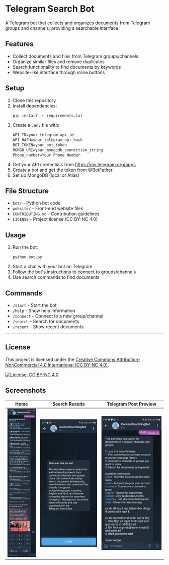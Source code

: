 # Telegram Search Bot

A Telegram bot that collects and organizes documents from Telegram groups and channels, providing a searchable interface.

## Features

- Collect documents and files from Telegram groups/channels
- Organize similar files and remove duplicates
- Search functionality to find documents by keywords
- Website-like interface through inline buttons

## Setup

1. Clone this repository
2. Install dependencies:
   ```
   pip install -r requirements.txt
   ```
3. Create a `.env` file with:
   ```
   API_ID=your_telegram_api_id
   API_HASH=your_telegram_api_hash
   BOT_TOKEN=your_bot_token
   MONGO_URI=your_mongodb_connection_string
   Phone_number=Your Phone Number
   ```
4. Get your API credentials from https://my.telegram.org/apps
5. Create a bot and get the token from @BotFather
6. Set up MongoDB (local or Atlas)

## File Structure

- `bot/` - Python bot code
- `website/` - Front-end website files
- `CONTRIBUTING.md` - Contribution guidelines
- `LICENSE` - Project license (CC BY-NC 4.0)

## Usage

1. Run the bot:
   ```
   python bot.py
   ```
2. Start a chat with your bot on Telegram
3. Follow the bot's instructions to connect to groups/channels
4. Use search commands to find documents

## Commands

- `/start` - Start the bot
- `/help` - Show help information
- `/connect` - Connect to a new group/channel
- `/search` - Search for documents
- `/recent` - Show recent documents 

---

## License

This project is licensed under the [Creative Commons Attribution-NonCommercial 4.0 International (CC BY-NC 4.0)](https://creativecommons.org/licenses/by-nc/4.0/).

[![License: CC BY-NC 4.0](https://img.shields.io/badge/License-CC%20BY--NC%204.0-lightgrey.svg)](https://creativecommons.org/licenses/by-nc/4.0/)

## Screenshots

| Home | Search Results | Telegram Post Preview |
|------|---------------|----------------------|
| ![Home](screenshots/screenshot-1.jpg) | ![Search Results](screenshots/screenshot-2.jpg) | ![Telegram Post Preview](screenshots/screenshot-3.jpg) |
